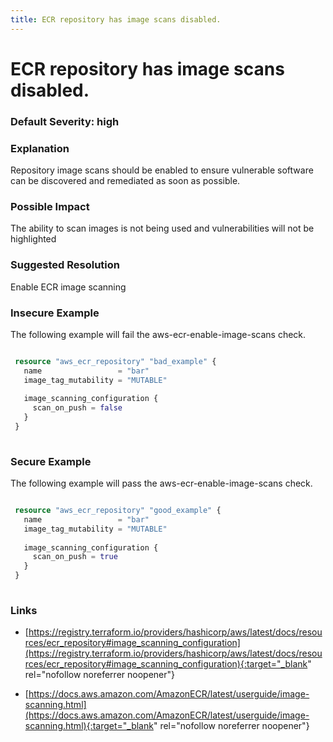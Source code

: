 ```yaml
---
title: ECR repository has image scans disabled.
---
```


# ECR repository has image scans disabled.

### Default Severity: <span class="severity high">high</span>

### Explanation

Repository image scans should be enabled to ensure vulnerable software can be discovered and remediated as soon as possible.

### Possible Impact
The ability to scan images is not being used and vulnerabilities will not be highlighted

### Suggested Resolution
Enable ECR image scanning


### Insecure Example

The following example will fail the aws-ecr-enable-image-scans check.
```terraform

 resource "aws_ecr_repository" "bad_example" {
   name                 = "bar"
   image_tag_mutability = "MUTABLE"
 
   image_scanning_configuration {
     scan_on_push = false
   }
 }
 
```



### Secure Example

The following example will pass the aws-ecr-enable-image-scans check.
```terraform

 resource "aws_ecr_repository" "good_example" {
   name                 = "bar"
   image_tag_mutability = "MUTABLE"
 
   image_scanning_configuration {
     scan_on_push = true
   }
 }
 
```



### Links


- [https://registry.terraform.io/providers/hashicorp/aws/latest/docs/resources/ecr_repository#image_scanning_configuration](https://registry.terraform.io/providers/hashicorp/aws/latest/docs/resources/ecr_repository#image_scanning_configuration){:target="_blank" rel="nofollow noreferrer noopener"}

- [https://docs.aws.amazon.com/AmazonECR/latest/userguide/image-scanning.html](https://docs.aws.amazon.com/AmazonECR/latest/userguide/image-scanning.html){:target="_blank" rel="nofollow noreferrer noopener"}




